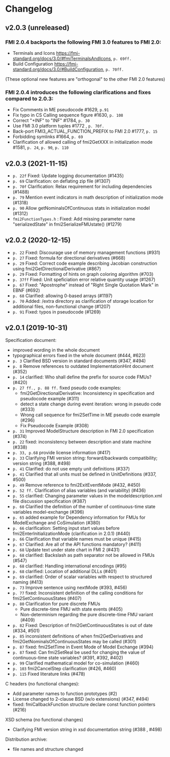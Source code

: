 # Changelog

## v2.0.3 (unreleased)

### FMI 2.0.4 backports the following FMI 3.0 features to FMI 2.0:

* Terminals and Icons https://fmi-standard.org/docs/3.0/#fmiTerminalsAndIcons, `p. 69ff.`
* Build Configuration https://fmi-standard.org/docs/3.0/#BuildConfiguration, `p. 70ff.`

(These optional new features are "orthogonal" to the other FMI 2.0 features)

### FMI 2.0.4 introduces the following clarifications and fixes compared to 2.0.3:

* Fix Comments in ME pseudocode #1629, `p.91`
* Fix typo in CS Calling sequence figure #1630, `p. 108`
* Correct "+INF" to "INF" #1784, `p. 30` 
* Use FMI 3.0 platform tuples #1772 , `p. 70f.`
* Back-port FMI3_ACTUAL_FUNCTION_PREFIX to FMI 2.0 #1777, `p. 15`
* Forbidding symlinks #1664, `p. 69`
* Clarification of  allowed calling of fmi2GetXXX in initialization mode #1581, `p. 24`, `p. 90`, `p. 110`

## v2.0.3 (2021-11-15)

* `p. 22f` Fixed: Update logging documentation (#1435)
* `p. 69` Clarification: on deflating zip file (#1307)
* `p. 70f` Clarification: Relax requirement for including dependencies (#1488)
* `p. 79` Mention event indicators in math description of initialization mode (#1318)
* `p. 90`  Allow getNominalsOfContinuous stats in initialization model (#1312)
* `fmi2FunctionTypes.h` : Fixed: Add missing parameter name "serializedState" in fmi2SerializeFMUstate() (#1279)


## v2.0.2 (2020-12-15)

* `p. 22` Fixed: Discourage use of memory management functions (#931)
* `p. 27` Fixed: formula for directional derivatives (#668)
* `p. 29` Fixed: Correct code example describing Jacobian construction using fmi2GetDirectionalDerivative (#867)
* `p. 29` Fixed: Formatting of hints on graph coloring algorithm  (#703)
* `p. 37ff` Fixed: Unit speficiation error relative quantity usage (#1267)
* `p. 67` Fixed: "Apostrophe" instead of "Right Single Quotation Mark" in EBNF (#692)
* `p. 68` Clarified: allowing 0-based arrays (#1197)
* `p. 70` Added: /extra directory as clarification of storage location for additional files, non-functional change (#1207)
* `p. 91` Fixed: typos in pseudocode (#1269)

## v2.0.1 (2019-10-31)

Specification document:

* improved wording in the whole document
* typographical errors fixed in the whole document (#444, #623)
* `p. 3` Clarified BSD version in standard documents (#347, #494)
* `p. 8` Remove references to outdated ImplementationHint document (#352)
* `p. 14` clarified:  Who shall define the prefix for source code FMUs? (#420)
* `p. 27 ff., p. 88 ff.` fixed pseudo code examples:
  * fmi2GetDirectionalDerivative: Inconsistency in specification and pseudocode example (#311)
  * detect a state change during event iteration: wrong in pseudo code  (#333)
  *  Wrong call sequence for fmi2SetTime in ME pseudo code example (#296)
  *  Fix Pseudocode Example (#308)
* `p. 31` Improved ModelStructure description in FMI 2.0 specification (#374)
* `p. 22` fixed: inconsistency between description and state machine (#338)
* `p. 33, p.68` provide license information (#417)
* `p. 33` Clarifying FMI version string: forward/backwards compatibility; version string (#388, #498)
* `p. 41` Clarified: do not use empty unit definitions (#337)
* `p. 41` Clarified that all units must be defined in UnitDefinitions (#337, #500)
* `p. 49` Remove reference to fmi2ExitEventMode  (#432, #450)
* `p. 52 ff.` Clarification of alias variables (and variability) (#436)
* `p. 55` clarified: Changing parameter values in the modeldescription.xml file discussion specification (#387)
* `p. 60`  Clarified the definition of the number of continuous-time state variables model-exchange (#396)
* `p. 65` added example for Dependency information for FMUs for ModelExchange and CoSimulation (#380)
* `p. 66` clarification:  Setting input start values before fmi2EnterInitializationMode (clarification in 2.0.1) (#440)
* `p. 66` Clarification that variable names must be unique  (#415)
* `p. 67` Clarified:  Are all of the API functions mandatory? (#411)
* `p. 68` Update text under state chart in FMI 2 (#431)
* `p. 68` clarified: Backslash as path separator not be allowed in FMUs (#547)
* `p. 68` clarified:  Handling international encodings (#95)
* `p. 68` clarified: Location of additional DLLs (#401)
* `p. 69` clarified: Order of scalar variables with respect to structured naming (#413)
* `p. 73` Improve sentence using nextMode (#393, #456)
* `p. 77` fixed: Inconsistent definition of the calling conditions for fmi2SetContinuousStates (#407)
* `p. 80` Clarification for pure discrete FMUs
  * Pure discrete-time FMU with state events (#405)
  * Non-determinism regarding the pure discrete-time FMU variant (#409)
* `p. 82` Fixed:  Description of fmi2GetContinuousStates is out of date (#334, #501)
* `p. 85` inconsistent definitions of when fmi2GetDerivatives and fmi2GetNominalsOfContinuousStates may be called (#301)
* `p. 87` fixed: fmi2SetTime in Event Mode of Model Exchange (#394)
* `p. 87` fixed: Can fmi2SetReal be used for changing the value of continuous-time state variables? (#391, #392, #402)
* `p. 99` Clarified mathematical model for co-simulation (#460)
* `p. 103` fmi2CancelStep clarification (#426, #460)
* `p. 115` Fixed literature links (#478)

C headers (no functional changes):

* Add parameter names to function prototypes (#2)
* License changed to 2-clause BSD (w/o extensions) (#347, #494)
* fixed: fmiCallbackFunction structure declare const function pointers (#216)

XSD schema (no functional changes)

* Clarifying FMI version string in xsd documentation string (#388 , #498)

Distribution archive:

* file names and structure changed
